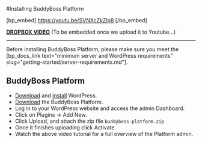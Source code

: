 #Installing BuddyBoss Platform

[bp_embed] https://youtu.be/SVNXcZkZlp8 [/bp_embed]

[**DROPBOX VIDEO**](https://www.dropbox.com/s/yv4ks864rbw0z7n/installing-plaform.mp4?raw=1)
(To be embedded once we upload it to Youtube...)

---

Before installing BuddyBoss Platform, please make sure you meet the [bp_docs_link text="minimum server and WordPress requirements" slug="getting-started/server-requirements.md"].

BuddyBoss Platform
-------------------------------

*   [Download](https://wordpress.org/download/) and [install](https://wordpress.org/support/article/how-to-install-wordpress/) WordPress.
*   [Download](https://www.buddyboss.com/) the BuddyBoss Platform.
*   Log in to your WordPress website and access the admin Dashboard.
*   Click on Plugins -> Add New.
*   Click Upload, and attach the zip file `buddyboss-platform.zip`
*   Once it finishes uploading click Activate.
*   Watch the above video tutorial for a full overview of the Platform admin.